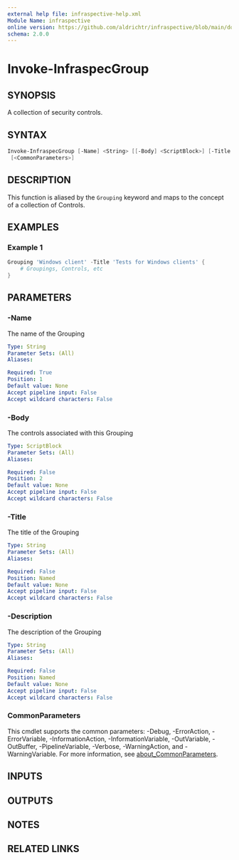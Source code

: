 ```yaml
---
external help file: infraspective-help.xml
Module Name: infraspective
online version: https://github.com/aldrichtr/infraspective/blob/main/docs/help/Invoke-InfraspecGroup.md
schema: 2.0.0
---
```


# Invoke-InfraspecGroup

## SYNOPSIS

A collection of security controls.

## SYNTAX

```powershell
Invoke-InfraspecGroup [-Name] <String> [[-Body] <ScriptBlock>] [-Title <String>] [-Description <String>]
 [<CommonParameters>]
```

## DESCRIPTION

This function is aliased by the `Grouping` keyword and maps to the concept of a
collection of Controls.

## EXAMPLES

### Example 1

```powershell
Grouping 'Windows client' -Title 'Tests for Windows clients' {
    # Groupings, Controls, etc
}
```

## PARAMETERS

### -Name

The name of the Grouping

```yaml
Type: String
Parameter Sets: (All)
Aliases:

Required: True
Position: 1
Default value: None
Accept pipeline input: False
Accept wildcard characters: False
```

### -Body

The controls associated with this Grouping

```yaml
Type: ScriptBlock
Parameter Sets: (All)
Aliases:

Required: False
Position: 2
Default value: None
Accept pipeline input: False
Accept wildcard characters: False
```

### -Title

The title of the Grouping

```yaml
Type: String
Parameter Sets: (All)
Aliases:

Required: False
Position: Named
Default value: None
Accept pipeline input: False
Accept wildcard characters: False
```

### -Description

The description of the Grouping

```yaml
Type: String
Parameter Sets: (All)
Aliases:

Required: False
Position: Named
Default value: None
Accept pipeline input: False
Accept wildcard characters: False
```

### CommonParameters

This cmdlet supports the common parameters: -Debug, -ErrorAction,
-ErrorVariable, -InformationAction, -InformationVariable, -OutVariable,
-OutBuffer, -PipelineVariable, -Verbose, -WarningAction, and -WarningVariable.
For more information, see
[about_CommonParameters](http://go.microsoft.com/fwlink/?LinkID=113216).

## INPUTS

## OUTPUTS

## NOTES

## RELATED LINKS
